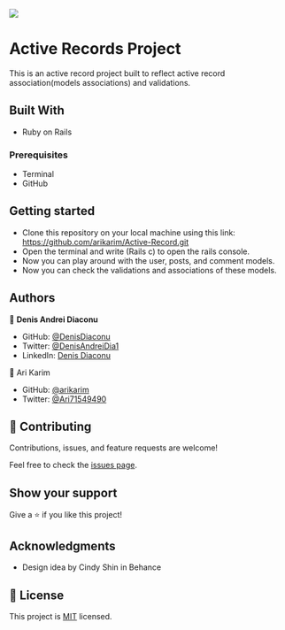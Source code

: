 ![](https://img.shields.io/badge/Microverse-blueviolet)

# Active Records Project

This is an active record project built to reflect active record association(models associations) and validations.

## Built With

- Ruby on Rails





### Prerequisites
- Terminal
- GitHub


## Getting started

- Clone this repository on your local machine using this link: https://github.com/arikarim/Active-Record.git
- Open the terminal and write (Rails c) to open the rails console.
- Now you can play around with the user, posts, and comment models.
- Now you can check the validations and associations of these models.

## Authors

👤 **Denis Andrei Diaconu**

- GitHub: [@DenisDiaconu](https://github.com/denisdiaconu)
- Twitter: [@DenisAndreiDia1](https://twitter.com/DenisAndreiDia1)
- LinkedIn: [Denis Diaconu](https://www.linkedin.com/in/denis-diaconu-1394091b7/)

👤 Ari Karim

- GitHub: [@arikarim](https://github.com/arikarim)
- Twitter: [@Ari71549490](https://twitter.com/Ari71549490)


## 🤝 Contributing

Contributions, issues, and feature requests are welcome!

Feel free to check the [issues page](issues/).

## Show your support

Give a ⭐️ if you like this project!

## Acknowledgments

- Design idea by Cindy Shin in Behance

## 📝 License

This project is [MIT](https://choosealicense.com/licenses/mit/) licensed.








